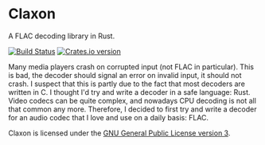 Claxon
======

A FLAC decoding library in Rust.

[![Build Status](https://travis-ci.org/ruud-v-a/claxon.svg?branch=master)](https://travis-ci.org/ruud-v-a/claxon)
[![Crates.io version](http://img.shields.io/crates/v/claxon.svg)](https://crates.io/crates/claxon)

Many media players crash on corrupted input (not FLAC in particular). This is
bad, the decoder should signal an error on invalid input, it should not crash.
I suspect that this is partly due to the fact that most decoders are written in
C. I thought I'd try and write a decoder in a safe language: Rust. Video codecs
can be quite complex, and nowadays CPU decoding is not all that common any more.
Therefore, I decided to first try and write a decoder for an audio codec that I
love and use on a daily basis: FLAC.

Claxon is licensed under the [GNU General Public License version 3][gplv3].

[gplv3]: https://www.gnu.org/licenses/gpl.html
